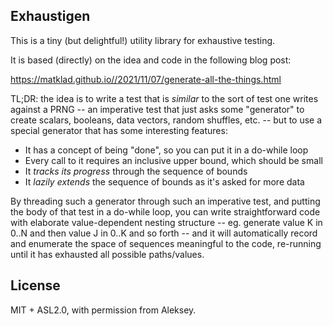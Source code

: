 ## Exhaustigen

This is a tiny (but delightful!) utility library for exhaustive testing.

It is based (directly) on the idea and code in the following blog post:

https://matklad.github.io//2021/11/07/generate-all-the-things.html

TL;DR: the idea is to write a test that is _similar_ to the sort of test one
writes against a PRNG -- an imperative test that just asks some "generator" to
create scalars, booleans, data vectors, random shuffles, etc. -- but to use a
special generator that has some interesting features:

  - It has a concept of being "done", so you can put it in a do-while loop
  - Every call to it requires an inclusive upper bound, which should be small
  - It _tracks its progress_ through the sequence of bounds
  - It _lazily extends_ the sequence of bounds as it's asked for more data

By threading such a generator through such an imperative test, and putting the
body of that test in a do-while loop, you can write straightforward code with
elaborate value-dependent nesting structure -- eg. generate value K in 0..N and
then value J in 0..K and so forth -- and it will automatically record and
enumerate the space of sequences meaningful to the code, re-running until it has
exhausted all possible paths/values.

## License

MIT + ASL2.0, with permission from Aleksey.